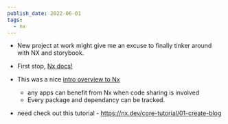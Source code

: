 ```yaml
---
publish_date: 2022-06-01
tags:
  - nx
---
```

- New project at work might give me an excuse to finally tinker around with NX and storybook.
- First stop, [Nx docs!](https://nx.dev/getting-started/intro)
- This was a nice [intro overview to Nx](https://www.youtube.com/watch?v=mVKMse-gFBI)
	- any apps can benefit from Nx when code sharing is involved
	- Every package and dependancy can be tracked.

- need check out this tutorial - https://nx.dev/core-tutorial/01-create-blog
